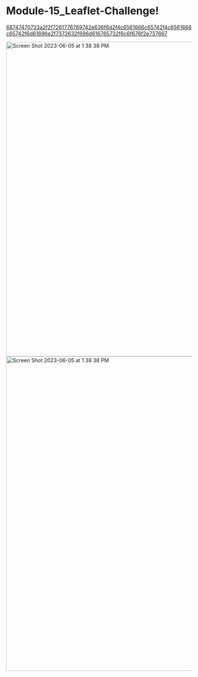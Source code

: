 # Module-15_Leaflet-Challenge!

[68747470733a2f2f7261776769742e636f6d2f4c6561666c65742f4c6561666c65742f6d61696e2f7372632f696d616765732f6c6f676f2e737667](https://github.com/Cheryl277/Module-15_Leaflet-Challenge/assets/120348065/207a6ae7-55ad-4b8d-9401-be0663a08411)

<img width="852" alt="Screen Shot 2023-06-05 at 1 38 38 PM" src="https://github.com/Cheryl277/Module-15_Leaflet-Challenge/assets/120348065/e640232f-0108-425e-addb-35506a1d5946">



<img width="852" alt="Screen Shot 2023-06-05 at 1 38 38 PM" src="https://github.com/Cheryl277/Module-15_Leaflet-Challenge/assets/120348065/bba2941b-9d19-419f-bef7-93bd0a598e0a">
